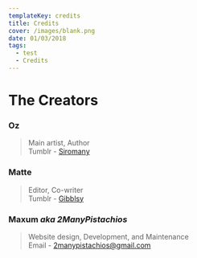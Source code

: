 ```yaml
---
templateKey: credits
title: Credits
cover: /images/blank.png
date: 01/03/2018
tags:
  - test
  - Credits
---
```

# The Creators

### Oz
> Main artist, Author\
> Tumblr - [Siromany](http://siromany.tumblr.com/)

### Matte
> Editor, Co-writer\
> Tumblr - [Gibblsy](http://gibblsy.tumblr.com)

### Maxum *aka 2ManyPistachios*
> Website design, Development, and Maintenance\
> Email - [2manypistachios@gmail.com](2manypistachios@gmail.com)
